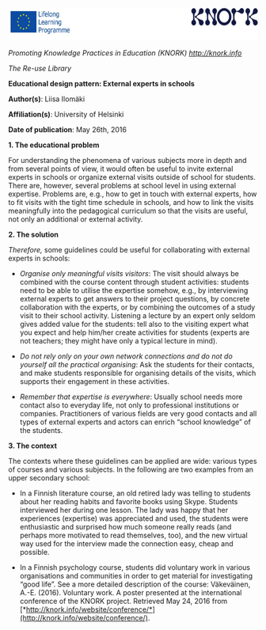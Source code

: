 <img src="img006/media/image01.png" width="624" height="65" />

*Promoting Knowledge Practices in Education (KNORK) http://knork.info*

*The Re-use Library*

**Educational design pattern: External experts in schools**

**Author(s)**: Liisa Ilomäki

**Affiliation(s)**: University of Helsinki

**Date of publication**: May 26th, 2016

**1. The educational problem**

For understanding the phenomena of various subjects more in depth and from several points of view, it would often be useful to invite external experts in schools or organize external visits outside of school for students. There are, however, several problems at school level in using external expertise. Problems are, e.g., how to get in touch with external experts, how to fit visits with the tight time schedule in schools, and how to link the visits meaningfully into the pedagogical curriculum so that the visits are useful, not only an additional or external activity.

**2. The solution**

*Therefore,* some guidelines could be useful for collaborating with external experts in schools:

-   *Organise only meaningful visits visitors*: The visit should always be combined with the course content through student activities: students need to be able to utilise the expertise somehow, e.g., by interviewing external experts to get answers to their project questions, by concrete collaboration with the experts, or by combining the outcomes of a study visit to their school activity. Listening a lecture by an expert only seldom gives added value for the students: tell also to the visiting expert what you expect and help him/her create activities for students (experts are not teachers; they might have only a typical lecture in mind).

-   *Do not rely only on your own network connections and do not do yourself all the practical organising*: Ask the students for their contacts, and make students responsible for organising details of the visits, which supports their engagement in these activities.

-   *Remember that expertise is everywhere*: Usually school needs more contact also to everyday life, not only to professional institutions or companies. Practitioners of various fields are very good contacts and all types of external experts and actors can enrich “school knowledge” of the students.

**3. The context**

The contexts where these guidelines can be applied are wide: various types of courses and various subjects. In the following are two examples from an upper secondary school:

-   In a Finnish literature course, an old retired lady was telling to students about her reading habits and favorite books using Skype. Students interviewed her during one lesson. The lady was happy that her experiences (expertise) was appreciated and used, the students were enthusiastic and surprised how much someone really reads (and perhaps more motivated to read themselves, too), and the new virtual way used for the interview made the connection easy, cheap and possible.

-   In a Finnish psychology course, students did voluntary work in various organisations and communities in order to get material for investigating “good life”. See a more detailed description of the course: Väkeväinen, A.-E. (2016). Voluntary work. A poster presented at the international conference of the KNORK project. Retrieved May 24, 2016 from [*http://knork.info/website/conference/*](http://knork.info/website/conference/).


